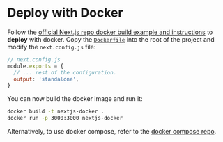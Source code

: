 # Deploy with Docker

Follow the [official Next.js repo docker build example and instructions](https://github.com/vercel/next.js/tree/canary/examples/with-docker) to **deploy** with docker. Copy the [`Dockerfile`](https://github.com/vercel/next.js/blob/canary/examples/with-docker/Dockerfile) into the root of the project and modify the `next.config.js` file:

```js
// next.config.js
module.exports = {
  // ... rest of the configuration.
  output: 'standalone',
}
```

You can now build the docker image and run it:

```bash
docker build -t nextjs-docker .
docker run -p 3000:3000 nextjs-docker
```

Alternatively, to use docker compose, refer to the [docker compose repo](https://github.com/vercel/next.js/tree/canary/examples/with-docker-compose).
